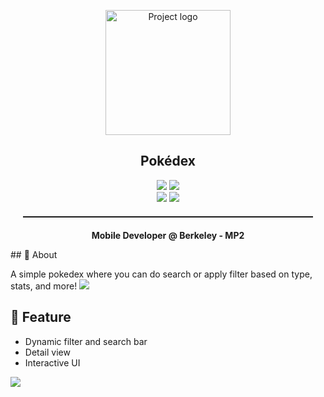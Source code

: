<p align="center">
 <img width=200px src="https://me.miclin.cc/static/pokedex.logo.png" alt="Project logo">
</p>

<h2 align="center">Pokédex</h2>

<div align="center">
  <img src="https://img.shields.io/badge/MDB-NewbieProject-informational.svg"> <img src="https://img.shields.io/badge/Project2-informational.svg"><br>
  <img src="https://img.shields.io/badge/Platform-iOS-success.svg">
  <img src="https://img.shields.io/badge/Swift-success.svg">
</div>
<hr style="margin: 20px; height: 2px">
<p align="center"> <strong>Mobile Developer @ Berkeley - MP2</strong>
    <br> 
</p>
## 🧐 About

A simple pokedex where you can do search or apply filter based on type, stats, and more!
<img src="https://me.miclin.cc/static/pokedex.screen1.png">
## 🏁 Feature

- Dynamic filter and search bar
- Detail view
- Interactive UI
<img src="https://me.miclin.cc/static/pokedex.screen2.png">
